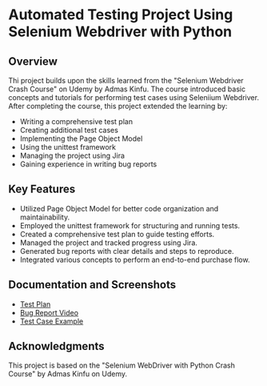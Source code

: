 # Automated Testing Project Using Selenium Webdriver with Python

## Overview

Thi project builds upon the skills learned from the "Selenium Webdriver Crash
Course" on Udemy by Admas Kinfu. The course introduced basic concepts and
tutorials for performing test cases using Seleniium Webdriver. After completing
the course, this project extended the learning by:

- Writing a comprehensive test plan
- Creating additional test cases
- Implementing the Page Object Model
- Using the unittest framework
- Managing the project using Jira
- Gaining experience in writing bug reports

## Key Features

- Utilized Page Object Model for better code organization and maintainability.
- Employed the unittest framework for structuring and running tests.
- Created a comprehensive test plan to guide testing efforts.
- Managed the project and tracked progress using Jira.
- Generated bug reports with clear details and steps to reproduce.
- Integrated various concepts to perform an end-to-end purchase flow.

## Documentation and Screenshots

- [Test Plan](https://github.com/jasnoludek/supersqa-demostore-automation/files/12395426/test_plan_supersqa-ecommerce_store.pdf)
- [Bug Report Video](https://github.com/jasnoludek/supersqa-demostore-automation/assets/132239295/2a288a86-2ffe-445e-8e4e-f4b4376c83db)
- [Test Case Example](https://github.com/jasnoludek/supersqa-demostore-automation/assets/132239295/d7372bef-2de6-4907-9a70-c13c704b0c03)

## Acknowledgments

This project is based on the "Selenium WebDriver with Python Crash Course" by 
Admas Kinfu on Udemy.

